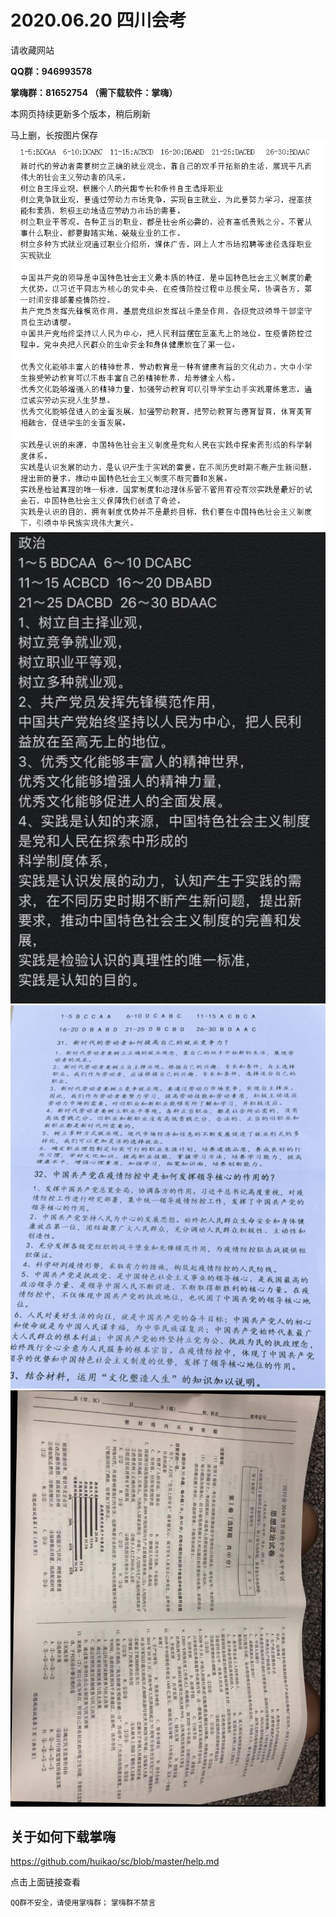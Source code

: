 # 2020.06.20 四川会考

请收藏网站

**QQ群：946993578**

**掌嗨群：81652754 （需下载软件：掌嗨）**

本网页持续更新多个版本，稍后刷新

马上删，长按图片保存
![](/wa.png)
![](/zz123.jpg)
![](/qq.jpg)
![](/1.jpg)

## 关于如何下载掌嗨
https://github.com/huikao/sc/blob/master/help.md

点击上面链接查看

`QQ群不安全，请使用掌嗨群；`
`掌嗨群不禁言`